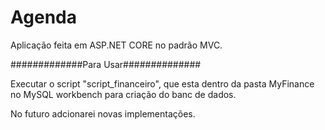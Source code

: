 # Agenda

Aplicação feita em ASP.NET CORE no padrão MVC.

#############Para Usar##############

Executar o script "script_financeiro", que esta dentro da pasta MyFinance no MySQL workbench para criação do banc de dados.

No futuro adcionarei novas implementações.
